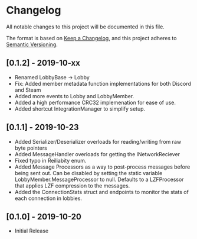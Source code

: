 # Changelog

All notable changes to this project will be documented in this file.

The format is based on [Keep a Changelog](https://keepachangelog.com/en/1.0.0/),
and this project adheres to [Semantic Versioning](https://semver.org/spec/v2.0.0.html).

## [0.1.2] - 2019-10-xx
 * Renamed LobbyBase -> Lobby
 * Fix: Added member metadata function implementations for both Discord and Steam
 * Added more events to Lobby and LobbyMember.
 * Added a high performance CRC32 implemenation for ease of use.
 * Added shortcut IntegrationManager to simplify setup.

## [0.1.1] - 2019-10-23
 * Added Serializer/Deserializer overloads for reading/writing from raw byte pointers
 * Added MessageHandler overloads for getting the INetworkReciever
 * Fixed typo in Reiliabity enum.
 * Added Message Processors as a way to post-process messages before being sent out.
   Can be disabled by setting the static variable LobbyMember.MessageProcessor to null.
   Defaults to a LZFProcessor that applies LZF compression to the messages.
 * Added the ConnectionStats struct and endpoints to monitor the stats of each connection
   in lobbies.

## [0.1.0] - 2019-10-20
 * Initial Release
